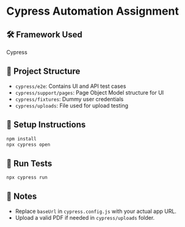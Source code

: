 # Cypress Automation Assignment

## 🛠 Framework Used
Cypress

## 📂 Project Structure
- `cypress/e2e`: Contains UI and API test cases
- `cypress/support/pages`: Page Object Model structure for UI
- `cypress/fixtures`: Dummy user credentials
- `cypress/uploads`: File used for upload testing

## 🔧 Setup Instructions
```bash
npm install
npx cypress open
```

## 🚀 Run Tests
```bash
npx cypress run
```

## 📝 Notes
- Replace `baseUrl` in `cypress.config.js` with your actual app URL.
- Upload a valid PDF if needed in `cypress/uploads` folder.
